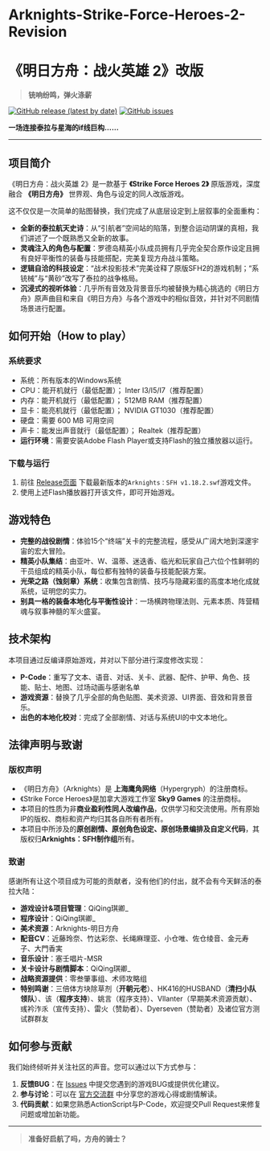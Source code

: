 # Arknights-Strike-Force-Heroes-2-Revision
# 《明日方舟：战火英雄 2》改版

> **铳响纷鸣，弹火涤薪**

[![GitHub release (latest by date)](https://img.shields.io/github/v/release/您的用户名/您的仓库名)](https://github.com/您的用户名/您的仓库名/releases)
[![GitHub issues](https://img.shields.io/github/issues/您的用户名/您的仓库名)](https://github.com/QiQing-5203/Arknights-Strike-Force-Heroes-2-Revision/issues)

**一场连接泰拉与星海的if线巨构……**

---

## 项目简介

《明日方舟：战火英雄 2》是一款基于 **《Strike Force Heroes 2》** 原版游戏，深度融合 **《明日方舟》** 世界观、角色与设定的同人改版游戏。

这不仅仅是一次简单的贴图替换，我们完成了从底层设定到上层叙事的全面重构：
*   **全新的泰拉航天史诗**：从“引航者”空间站的陷落，到整合运动阴谋的真相，我们讲述了一个既熟悉又全新的故事。
*   **灵魂注入的角色与配置**：罗德岛精英小队成员拥有几乎完全契合原作设定且拥有良好平衡性的装备与技能搭配，完美复现方舟战斗策略。
*   **逻辑自洽的科技设定**：“战术投影技术”完美诠释了原版SFH2的游戏机制；“系铳械”与“黄砂”改写了泰拉的战争格局。
*   **沉浸式的视听体验**：几乎所有音效及背景音乐均被替换为精心挑选的《明日方舟》原声曲目和来自《明日方舟》与各个游戏中的相似音效，并针对不同剧情场景进行配置。

## 如何开始（How to play）

### 系统要求
*   系统：所有版本的Windows系统
*   CPU：能开机就行（最低配置）； Inter I3/I5/I7（推荐配置）
*   内存：能开机就行（最低配置）； 512MB RAM（推荐配置）
*   显卡：能亮机就行（最低配置）； NVIDIA GT1030（推荐配置）
*   硬盘：需要 600 MB 可用空间
*   声卡：能发出声音就行（最低配置）； Realtek（推荐配置）
*   **运行环境**：需要安装Adobe Flash Player或支持Flash的独立播放器以运行。

### 下载与运行
1.  前往 [Release页面]() 下载最新版本的`Arknights：SFH v1.18.2.swf`游戏文件。
2.  使用上述Flash播放器打开该文件，即可开始游戏。

## 游戏特色

*   **完整的战役剧情**：体验15个“终端”关卡的完整流程，感受从广阔大地到深邃宇宙的宏大冒险。
*   **精英小队集结**：由亚叶、W、温蒂、迷迭香、临光和玩家自己六位个性鲜明的干员组成的精英小队，每位都有独特的装备与技能配装方案。
*   **光荣之路（蚀刻章）系统**：收集包含剧情、技巧与隐藏彩蛋的高度本地化成就系统，证明您的实力。
*   **别具一格的装备本地化与平衡性设计**：一场横跨物理法则、元素本质、阵营精魂与叙事神髓的军火盛宴。

## 技术架构

本项目通过反编译原始游戏，并对以下部分进行深度修改实现：
*   **P-Code**：重写了文本、语音、对话、关卡、武器、配件、护甲、角色、技能、贴士、地图、过场动画与感谢名单
*   **游戏资源**：替换了几乎全部的角色贴图、美术资源、UI界面、音效和背景音乐。
*   **出色的本地化校对**：完成了全部剧情、对话与系统UI的中文本地化。

## 法律声明与致谢

### 版权声明
*   《明日方舟》（Arknights）是 **上海鹰角网络**（Hypergryph）的注册商标。
*   《Strike Force Heroes》是加拿大游戏工作室 **Sky9 Games** 的注册商标。
*   本项目的性质为非**商业盈利性同人改编作品**，仅供学习和交流使用。所有原始IP的版权、商标和资产均归其各自所有者所有。
*   本项目中所涉及的**原创剧情、原创角色设定、原创场景编排及自定义代码**，其版权归**Arknights：SFH制作组**所有。

### 致谢
感谢所有让这个项目成为可能的贡献者，没有他们的付出，就不会有今天鲜活的泰拉大陆：
*   **游戏设计&项目管理**：QiQing琪卿_
*   **程序设计**：QiQing琪卿_
*   **美术资源**：Arknights-明日方舟
*   **配音CV**：近藤玲奈、竹达彩奈、长绳麻理亚、小仓唯、佐仓绫音、金元寿子、大門香実
*   **音乐设计**：塞壬唱片-MSR
*   **关卡设计与剧情脚本**：QiQing琪卿_
*   **战略资源提供**：零叁肇事组、术师攻略组
*   **特别鸣谢**：三倍体方块除草剂（**开朝元老**）、HK416的HUSBAND（**清扫小队领队**）、该（**程序支持**）、姚言（程序支持）、Vllanter（早期美术资源贡献）、彧衿泎乑（宣传支持）、雷火（赞助者）、Dyerseven（赞助者）及诸位官方测试群群友

## 如何参与贡献

我们始终倾听并关注社区的声音。您可以通过以下方式参与：
1.  **反馈BUG**：在 [Issues](链接到Issues页面) 中提交您遇到的游戏BUG或提供优化建议。
2.  **参与讨论**：可以在 [官方交流群](https://qm.qq.com/q/h244xLnzLq) 中分享您的游戏心得或剧情解读。
3.  **代码贡献**：如果您熟悉ActionScript与P-Code，欢迎提交Pull Request来修复问题或增加新功能。

---

> **准备好启航了吗，方舟的骑士？**
